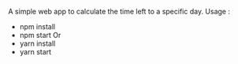 A simple web app to calculate the time left to a specific day.
Usage :
  - npm install 
  - npm start
Or 
  - yarn install
  - yarn start